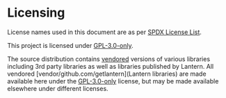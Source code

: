 # Licensing

License names used in this document are as per [SPDX License List](https://spdx.org/licenses/).

This project is licensed under [GPL-3.0-only](LICENSE).

The source distribution contains [vendored](vendor) versions of various libraries including 3rd party libraries as
well as libraries published by Lantern. All vendored [vendor/github.com/getlantern](Lantern libraries) are made available
here under the [GPL-3.0-only](LICENSE) license, but may be made available elsewhere under different licenses.